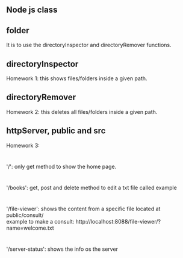 ## Node js class

## folder
It is to use the directoryInspector and directoryRemover functions.
## directoryInspector
Homework 1: this shows files/folders inside a given path.

## directoryRemover
Homework 2: this deletes all files/folders inside a given path.

## httpServer, public and src
Homework 3:
#
'/': only get method to show the home page.
#
'/books': get, post and delete method to edit a txt file called example
#
'/file-viewer': shows the content from a specific file located at public/consult/
\
example to make a consult: http://localhost:8088/file-viewer/?name=welcome.txt
#
'/server-status': shows the info os the server
